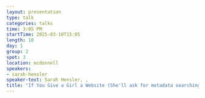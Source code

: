 ```yaml
---
layout: presentation
type: talk
categories: talks
time: 3:05 PM
startTime: 2025-03-10T15:05 
length: 10
day: 1
group: 2
spot: 3
location: mcdonnell
speakers:
- sarah-hensler
speaker-text: Sarah Hensler, , 
title: "If You Give a Girl a Website (She'll ask for metadata searching)"
---
```


